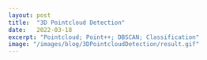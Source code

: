 ```yaml
---
layout: post
title:  "3D Pointcloud Detection"
date:   2022-03-18
excerpt: "Pointcloud; Point++; DBSCAN; Classification"
image: "/images/blog/3DPointcloudDetection/result.gif"
---
```

